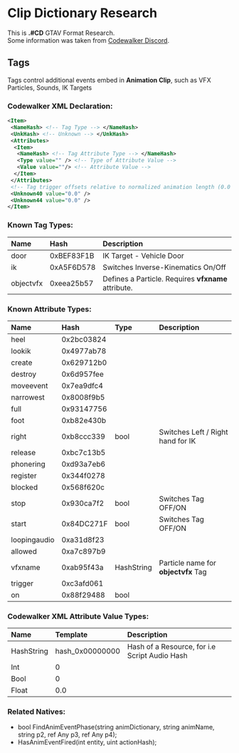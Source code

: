 # Clip Dictionary Research
This is **.#CD** GTAV Format Research.<br>
Some information was taken from [Codewalker Discord](https://discord.com/invite/BxfKHkk).

## Tags
Tags control additional events embed in **Animation Clip**, such as VFX Particles, Sounds, IK Targets

### Codewalker XML Declaration:
```xml
<Item>
 <NameHash> <!-- Tag Type --> </NameHash>
 <UnkHash> <!-- Unknown --> </UnkHash>
 <Attributes>
  <Item>
   <NameHash> <!-- Tag Attribute Type --> </NameHash>
   <Type value="" /> <!-- Type of Attribute Value -->
   <Value value=""/> <!-- Attribute Value -->
  </Item>
 </Attributes>
 <!-- Tag trigger offsets relative to normalized animation length (0.0 - 1.0) -->
 <Unknown40 value="0.0" />
 <Unknown44 value="0.0" />
</Item>
```

### Known Tag Types:
Name | Hash | Description
:--- | :--- | :---
door | 0xBEF83F1B | IK Target - Vehicle Door
ik | 0xA5F6D578 | Switches Inverse-Kinematics On/Off
objectvfx | 0xeea25b57 | Defines a Particle. Requires **vfxname** attribute.

### Known Attribute Types:
Name | Hash | Type | Description
:--- | :--- | :--- | :---
heel | 0x2bc03824
lookik | 0x4977ab78
create | 0x629712b0
destroy | 0x6d957fee
moveevent | 0x7ea9dfc4
narrowest | 0x8008f9b5
full | 0x93147756
foot | 0xb82e430b
right | 0xb8ccc339 | bool | Switches Left / Right hand for IK
release | 0xbc7c13b5
phonering | 0xd93a7eb6
register | 0x344f0278
blocked | 0x568f620c
stop | 0x930ca7f2 | bool | Switches Tag OFF/ON
start | 0x84DC271F | bool | Switches Tag OFF/ON
loopingaudio | 0xa31d8f23
allowed | 0xa7c897b9
vfxname | 0xab95f43a | HashString | Particle name for **objectvfx** Tag
trigger | 0xc3afd061
on | 0x88f29488 | bool 

### Codewalker XML Attribute Value Types:
Name | Template | Description 
:--- | :--- | :---
HashString | hash_0x00000000 | Hash of a Resource, for i.e Script Audio Hash
Int | 0
Bool | 0
Float | 0.0

### Related Natives:
* bool FindAnimEventPhase(string animDictionary, string animName, string p2, ref Any p3, ref Any p4);
* HasAnimEventFired(int entity, uint actionHash);
